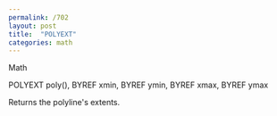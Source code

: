 ```yaml
---
permalink: /702
layout: post
title:  "POLYEXT"
categories: math
---
```

Math

POLYEXT poly(), BYREF xmin, BYREF ymin, BYREF xmax, BYREF ymax

Returns the polyline's extents.

